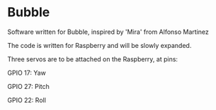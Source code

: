 # Bubble
 Software written for Bubble, inspired by 'Mira' from Alfonso Martinez

The code is written for Raspberry and will be slowly expanded.

Three servos are to be attached on the Raspberry, at pins:

GPIO 17: Yaw

GPIO 27: Pitch

GPIO 22: Roll
